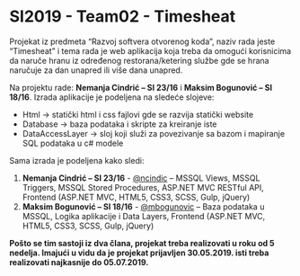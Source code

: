 # SI2019 - Team02 - Timesheat
Projekat iz predmeta “Razvoj softvera otvorenog koda”, naziv rada jeste “Timesheat” i tema rada je web aplikacija koja treba da omogući korisnicima da naruče hranu iz određenog restorana/ketering službe gde se hrana naručuje za dan unapred ili više dana unapred.

Na projektu rade: **Nemanja Cindrić – SI 23/16** i **Maksim Bogunović – SI 18/16**. Izrada aplikacije je podeljena na sledeće slojeve:
- Html -> statički html i css fajlovi gde se razvija statički website
- Database -> baza podataka i skripte za kreiranje iste
- DataAccessLayer -> sloj koji služi za povezivanje sa bazom i mapiranje SQL podataka u c# modele

Sama izrada je podeljena kako sledi: 
1. **Nemanja Cindrić – SI 23/16** - [@ncindic](https://github.com/ncindric "@ncindric") – MSSQL Views, MSSQL Triggers, MSSQL Stored Procedures, ASP.NET MVC RESTful API, Frontend (ASP.NET MVC, HTML5, CSS3, SCSS, Gulp, jQuery)
2. **Maksim Bogunović – SI 18/16** - [@mbogunovic](https://github.com/mbogunovic "@mbogunovic") – Baza podataka u MSSQL, Logika aplikacije i Data Layers, Frontend (ASP.NET MVC, HTML5, CSS3, SCSS, Gulp, jQuery)

**Pošto se tim sastoji iz dva člana, projekat treba realizovati u roku od 5 nedelja. Imajući u vidu da je projekat prijavljen 30.05.2019. isti treba realizovati najkasnije do 05.07.2019.**
